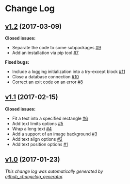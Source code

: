 # Change Log

## [v1.2](https://github.com/thewizardplusplus/white-generator/tree/v1.2) (2017-03-09)

**Closed issues:**

- Separate the code to some subpackages [\#9](https://github.com/thewizardplusplus/white-generator/issues/9)
- Add an installation via pip tool [\#7](https://github.com/thewizardplusplus/white-generator/issues/7)

**Fixed bugs:**

- Include a logging initialization into a try-except block [\#11](https://github.com/thewizardplusplus/white-generator/issues/11)
- Close a database connection [\#10](https://github.com/thewizardplusplus/white-generator/issues/10)
- Correct an exit code on an error [\#8](https://github.com/thewizardplusplus/white-generator/issues/8)

## [v1.1](https://github.com/thewizardplusplus/white-generator/tree/v1.1) (2017-02-15)

**Closed issues:**

- Fit a text into a specified rectangle [\#6](https://github.com/thewizardplusplus/white-generator/issues/6)
- Add text limits options [\#5](https://github.com/thewizardplusplus/white-generator/issues/5)
- Wrap a long text [\#4](https://github.com/thewizardplusplus/white-generator/issues/4)
- Add a support of an image background [\#3](https://github.com/thewizardplusplus/white-generator/issues/3)
- Add text align options [\#2](https://github.com/thewizardplusplus/white-generator/issues/2)
- Add text position options [\#1](https://github.com/thewizardplusplus/white-generator/issues/1)

## [v1.0](https://github.com/thewizardplusplus/white-generator/tree/v1.0) (2017-01-23)

*This change log was automatically generated by [github_changelog_generator](https://github.com/skywinder/Github-Changelog-Generator).*
